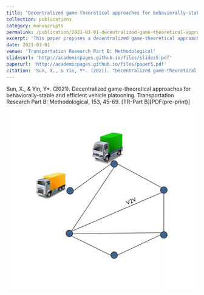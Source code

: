 ```yaml
---
title: "Decentralized game-theoretical approaches for behaviorally-stable and efficient vehicle platooning"
collection: publications
category: manuscripts
permalink: /publication/2021-03-01-decentralized-game-theoretical-approaches-for-behaviorally-stable-and-efficient-vehicle-platooning
excerpt: 'This paper proposes a decentralized game-theoretical approach for vehicle platooning.'
date: 2021-03-01
venue: 'Transportation Research Part B: Methodological'
slidesurl: 'http://academicpages.github.io/files/slides5.pdf'
paperurl: 'http://academicpages.github.io/files/paper5.pdf'
citation: 'Sun, X., & Yin, Y*. (2021). "Decentralized game-theoretical approaches for behaviorally-stable and efficient vehicle platooning." <i>Transportation Research Part B: Methodological</i>, 153, 45-69. [TR-Part B][PDF(pre-print)]'
---
```

Sun, X., & Yin, Y*. (2021). Decentralized game-theoretical approaches for behaviorally-stable and efficient vehicle platooning. Transportation Research Part B: Methodological, 153, 45-69. [TR-Part B][PDF(pre-print)]


![1](../images/Presentationall.gif)
